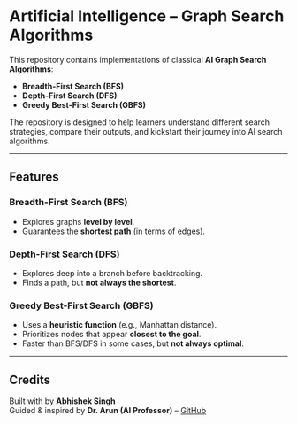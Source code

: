 #  Artificial Intelligence – Graph Search Algorithms  

This repository contains implementations of classical **AI Graph Search Algorithms**:  
- **Breadth-First Search (BFS)**  
- **Depth-First Search (DFS)**  
- **Greedy Best-First Search (GBFS)**  

The repository is designed to help learners understand different search strategies, compare their outputs, and kickstart their journey into AI search algorithms.  

---

##  Features  

###  Breadth-First Search (BFS)  
- Explores graphs **level by level**.  
- Guarantees the **shortest path** (in terms of edges).  

###  Depth-First Search (DFS)  
- Explores deep into a branch before backtracking.  
- Finds a path, but **not always the shortest**.  

###  Greedy Best-First Search (GBFS)  
- Uses a **heuristic function** (e.g., Manhattan distance).  
- Prioritizes nodes that appear **closest to the goal**.  
- Faster than BFS/DFS in some cases, but **not always optimal**.  

---

##  Credits  

Built with  by **Abhishek Singh**  
Guided & inspired by **Dr. Arun (AI Professor)** – [GitHub](https://github.com/aruntakhur)  

